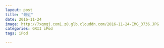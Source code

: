 ```yaml
---
layout: post
title: "最近"
date: 2016-11-24
image: http://7xqmgj.com1.z0.glb.clouddn.com/2016-11-24-IMG_3736.JPG
categories: GRII iPod
tags: iPod

---
```


